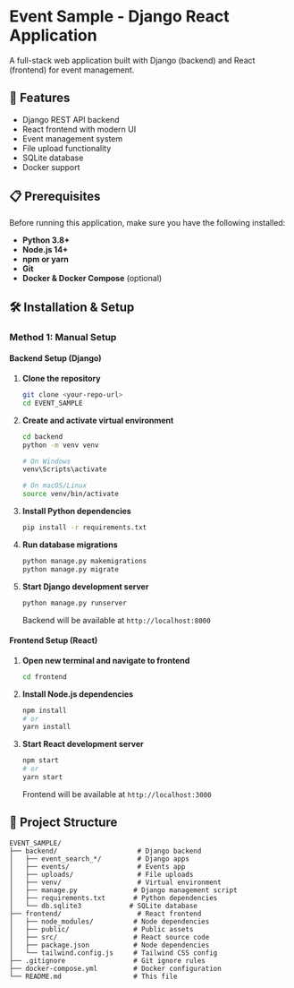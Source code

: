 # Event Sample - Django React Application

A full-stack web application built with Django (backend) and React (frontend) for event management.

## 🚀 Features

- Django REST API backend
- React frontend with modern UI
- Event management system
- File upload functionality
- SQLite database
- Docker support

## 📋 Prerequisites

Before running this application, make sure you have the following installed:

- **Python 3.8+**
- **Node.js 14+**
- **npm or yarn**
- **Git**
- **Docker & Docker Compose** (optional)

## 🛠️ Installation & Setup

### Method 1: Manual Setup

#### Backend Setup (Django)

1. **Clone the repository**
   ```bash
   git clone <your-repo-url>
   cd EVENT_SAMPLE
   ```

2. **Create and activate virtual environment**
   ```bash
   cd backend
   python -m venv venv
   
   # On Windows
   venv\Scripts\activate
   
   # On macOS/Linux
   source venv/bin/activate
   ```

3. **Install Python dependencies**
   ```bash
   pip install -r requirements.txt
   ```

4. **Run database migrations**
   ```bash
   python manage.py makemigrations
   python manage.py migrate
   ```


5. **Start Django development server**
   ```bash
   python manage.py runserver
   ```
   Backend will be available at `http://localhost:8000`

#### Frontend Setup (React)

1. **Open new terminal and navigate to frontend**
   ```bash
   cd frontend
   ```

2. **Install Node.js dependencies**
   ```bash
   npm install
   # or
   yarn install
   ```

3. **Start React development server**
   ```bash
   npm start
   # or
   yarn start
   ```
   Frontend will be available at `http://localhost:3000`


## 📁 Project Structure

```
EVENT_SAMPLE/
├── backend/                    # Django backend
│   ├── event_search_*/         # Django apps
│   ├── events/                 # Events app
│   ├── uploads/                # File uploads
│   ├── venv/                   # Virtual environment
│   ├── manage.py              # Django management script
│   ├── requirements.txt       # Python dependencies
│   └── db.sqlite3            # SQLite database
├── frontend/                   # React frontend
│   ├── node_modules/          # Node dependencies
│   ├── public/                # Public assets
│   ├── src/                   # React source code
│   ├── package.json           # Node dependencies
│   └── tailwind.config.js     # Tailwind CSS config
├── .gitignore                 # Git ignore rules
├── docker-compose.yml         # Docker configuration
└── README.md                  # This file
```
